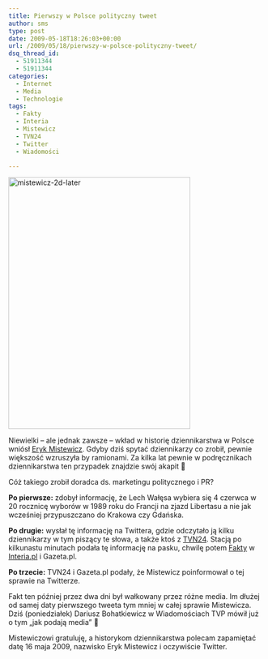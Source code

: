 ```yaml
---
title: Pierwszy w Polsce polityczny tweet
author: sms
type: post
date: 2009-05-18T18:26:03+00:00
url: /2009/05/18/pierwszy-w-polsce-polityczny-tweet/
dsq_thread_id:
  - 51911344
  - 51911344
categories:
  - Internet
  - Media
  - Technologie
tags:
  - Fakty
  - Interia
  - Mistewicz
  - TVN24
  - Twitter
  - Wiadomości

---
```

[<img src="http://www.dziennikarz.pl/wp-content/uploads/2009/05/mistewicz-2d-later.png" alt="mistewicz-2d-later" title="mistewicz-2d-later" width="359" height="497" class="aligncenter size-full wp-image-534" />][1]
  
Niewielki &#8211; ale jednak zawsze &#8211; wkład w historię dziennikarstwa w Polsce wniósł [Eryk Mistewicz][2]. Gdyby dziś spytać dziennikarzy co zrobił, pewnie większość wzruszyła by ramionami. Za kilka lat pewnie w podręcznikach dziennikarstwa ten przypadek znajdzie swój akapit 🙂
  
<!--more-->


  
Cóż takiego zrobił doradca ds. marketingu politycznego i PR? 

**Po pierwsze:** zdobył informację, że Lech Wałęsa wybiera się 4 czerwca w 20 rocznicę wyborów w 1989 roku do Francji na zjazd Libertasu a nie jak wcześniej przypuszczano do Krakowa czy Gdańska.

**Po drugie:** wysłał tę informację na Twittera, gdzie odczytało ją kilku dziennikarzy w tym piszący te słowa, a także ktoś z [TVN24][3]. Stacją po kilkunastu minutach podała tę informację na pasku, chwilę potem [Fakty][4] w [Interia.pl][5] i Gazeta.pl.

**Po trzecie:** TVN24 i Gazeta.pl podały, że Mistewicz poinformował o tej sprawie na Twitterze.

Fakt ten później przez dwa dni był wałkowany przez różne media. Im dłużej od samej daty pierwszego tweeta tym mniej w całej sprawie Mistewicza. Dziś (poniedziałek) Dariusz Bohatkiewicz w Wiadomościach TVP mówił już o tym &#8222;jak podają media&#8221; 🙂

Mistewiczowi gratuluję, a historykom dziennikarstwa polecam zapamiętać datę 16 maja 2009, nazwisko Eryk Mistewicz i oczywiście Twitter.

 [1]: http://www.dziennikarz.pl/wp-content/uploads/2009/05/mistewicz-2d-later.png
 [2]: http://pl.wikipedia.org/wiki/Eryk_Mistewicz
 [3]: http://www.tvn24.pl
 [4]: http://faktz.interia.pl
 [5]: http://www.interia.pl